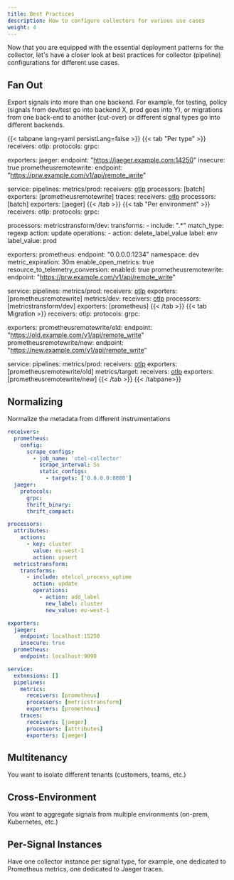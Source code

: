 ```yaml
---
title: Best Practices
description: How to configure collectors for various use cases
weight: 4
---
```


Now that you are equipped with the essential deployment patterns for the
collector, let's have a closer look at best practices for collector (pipeline)
configurations for different use cases.

## Fan Out

Export signals into more than one backend. For example, for testing, policy
(signals from dev/test go into backend X, prod goes into Y), or migrations from
one back-end to another (cut-over) or different signal types go into different
backends.

<!-- prettier-ignore-start -->
{{< tabpane lang=yaml persistLang=false >}}
{{< tab "Per type" >}}
receivers:
  otlp:
    protocols:
      grpc:

exporters:
  jaeger:
    endpoint: "https://jaeger.example.com:14250"
    insecure: true
  prometheusremotewrite:
    endpoint: "https://prw.example.com/v1/api/remote_write"

service:
  pipelines:
    metrics/prod:
      receivers: [otlp]
      processors: [batch]
      exporters: [prometheusremotewrite]
    traces:
      receivers: [otlp]
      processors: [batch]
      exporters: [jaeger]
{{< /tab >}}
{{< tab "Per environment" >}}
receivers:
  otlp:
    protocols:
      grpc:

processors:
  metricstransform/dev:
    transforms:
    - include: ".*"
      match_type: regexp
      action: update
      operations:
      - action: delete_label_value
        label: env
        label_value: prod

exporters:
  prometheus:
    endpoint: "0.0.0.0:1234"
    namespace: dev
    metric_expiration: 30m
    enable_open_metrics: true
    resource_to_telemetry_conversion:
      enabled: true
  prometheusremotewrite:
    endpoint: "https://prw.example.com/v1/api/remote_write"

service:
  pipelines:
    metrics/prod:
      receivers: [otlp]
      exporters: [prometheusremotewrite]
    metrics/dev:
      receivers: [otlp]
      processors: [metricstransform/dev]
      exporters: [prometheus]
{{< /tab >}}
{{< tab Migration >}}
receivers:
  otlp:
    protocols:
      grpc:

exporters:
  prometheusremotewrite/old:
    endpoint: "https://old.example.com/v1/api/remote_write"
  prometheusremotewrite/new:
    endpoint: "https://new.example.com/v1/api/remote_write"

service:
  pipelines:
    metrics/prod:
      receivers: [otlp]
      exporters: [prometheusremotewrite/old]
    metrics/target:
      receivers: [otlp]
      exporters: [prometheusremotewrite/new]
{{< /tab >}}
{{< /tabpane>}}
<!-- prettier-ignore-end -->

## Normalizing

Normalize the metadata from different instrumentations

```yaml
receivers:
  prometheus:
    config:
      scrape_configs:
        - job_name: 'otel-collector'
          scrape_interval: 5s
          static_configs:
            - targets: ['0.0.0.0:8888']
  jaeger:
    protocols:
      grpc:
      thrift_binary:
      thrift_compact:

processors:
  attributes:
    actions:
      - key: cluster
        value: eu-west-1
        action: upsert
  metricstransform:
    transforms:
      - include: otelcol_process_uptime
        action: update
        operations:
          - action: add_label
            new_label: cluster
            new_value: eu-west-1

exporters:
  jaeger:
    endpoint: localhost:15250
    insecure: true
  prometheus:
    endpoint: localhost:9090

service:
  extensions: []
  pipelines:
    metrics:
      receivers: [prometheus]
      processors: [metricstransform]
      exporters: [prometheus]
    traces:
      receivers: [jaeger]
      processors: [attributes]
      exporters: [jaeger]
```

## Multitenancy

You want to isolate different tenants (customers, teams, etc.)

## Cross-Environment

You want to aggregate signals from multiple environments (on-prem, Kubernetes,
etc.)

## Per-Signal Instances

Have one collector instance per signal type, for example, one dedicated to
Prometheus metrics, one dedicated to Jaeger traces.

[instrumentation]: /docs/instrumentation/
[otlp]: /docs/reference/specification/protocol/
[collector]: /docs/collector/
[instrument-java-metrics]: /docs/instrumentation/java/manual/#metrics
[otlp-exporter]: /docs/reference/specification/protocol/exporter/
[java-otlp-example]:
  https://github.com/open-telemetry/opentelemetry-java-docs/tree/main/otlp
[py-otlp-example]:
  https://opentelemetry-python.readthedocs.io/en/stable/examples/metrics/instruments/README.html
[lb-exporter]:
  https://github.com/open-telemetry/opentelemetry-collector-contrib/tree/main/exporter/loadbalancingexporter
[spanmetrics-processor]:
  https://github.com/open-telemetry/opentelemetry-collector-contrib/tree/main/processor/spanmetricsprocessor
[gh-patterns]:
  https://github.com/jpkrohling/opentelemetry-collector-deployment-patterns/
[y-patterns]: https://www.youtube.com/watch?v=WhRrwSHDBFs
